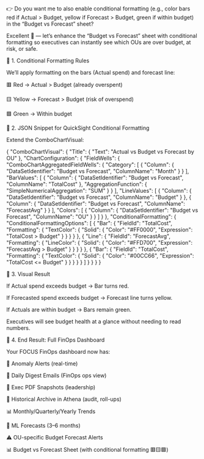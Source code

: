 👉 Do you want me to also enable conditional formatting (e.g., color bars red if Actual > Budget, yellow if Forecast > Budget, green if within budget) in the “Budget vs Forecast” sheet?

Excellent 🎯 — let’s enhance the “Budget vs Forecast” sheet with conditional formatting so executives can instantly see which OUs are over budget, at risk, or safe.

🔹 1. Conditional Formatting Rules

We’ll apply formatting on the bars (Actual spend) and forecast line:

🟥 Red → Actual > Budget (already overspent)

🟨 Yellow → Forecast > Budget (risk of overspend)

🟩 Green → Within budget

🔹 2. JSON Snippet for QuickSight Conditional Formatting

Extend the ComboChartVisual:

{
  "ComboChartVisual": {
    "Title": { "Text": "Actual vs Budget vs Forecast by OU" },
    "ChartConfiguration": {
      "FieldWells": {
        "ComboChartAggregatedFieldWells": {
          "Category": [
            { "Column": { "DataSetIdentifier": "Budget vs Forecast", "ColumnName": "Month" } }
          ],
          "BarValues": [
            {
              "Column": { "DataSetIdentifier": "Budget vs Forecast", "ColumnName": "TotalCost" },
              "AggregationFunction": { "SimpleNumericalAggregation": "SUM" }
            }
          ],
          "LineValues": [
            { "Column": { "DataSetIdentifier": "Budget vs Forecast", "ColumnName": "Budget" } },
            { "Column": { "DataSetIdentifier": "Budget vs Forecast", "ColumnName": "ForecastAvg" } }
          ],
          "Colors": [
            { "Column": { "DataSetIdentifier": "Budget vs Forecast", "ColumnName": "OU" } }
          ]
        }
      },
      "ConditionalFormatting": {
        "ConditionalFormattingOptions": [
          {
            "Bar": {
              "FieldId": "TotalCost",
              "Formatting": {
                "TextColor": {
                  "Solid": {
                    "Color": "#FF0000",
                    "Expression": "TotalCost > Budget"
                  }
                }
              }
            }
          },
          {
            "Line": {
              "FieldId": "ForecastAvg",
              "Formatting": {
                "LineColor": {
                  "Solid": {
                    "Color": "#FFD700",
                    "Expression": "ForecastAvg > Budget"
                  }
                }
              }
            }
          },
          {
            "Bar": {
              "FieldId": "TotalCost",
              "Formatting": {
                "TextColor": {
                  "Solid": {
                    "Color": "#00CC66",
                    "Expression": "TotalCost <= Budget"
                  }
                }
              }
            }
          }
        ]
      }
    }
  }
}


🔹 3. Visual Result

If Actual spend exceeds budget → Bar turns red.

If Forecasted spend exceeds budget → Forecast line turns yellow.

If Actuals are within budget → Bars remain green.

Executives will see budget health at a glance without needing to read numbers.

🔹 4. End Result: Full FinOps Dashboard

Your FOCUS FinOps dashboard now has:

🚨 Anomaly Alerts (real-time)

📧 Daily Digest Emails (FinOps ops view)

📨 Exec PDF Snapshots (leadership)

📂 Historical Archive in Athena (audit, roll-ups)

📊 Monthly/Quarterly/Yearly Trends

🔮 ML Forecasts (3–6 months)

⚠️ OU-specific Budget Forecast Alerts

📊 Budget vs Forecast Sheet (with conditional formatting 🟥🟨🟩)

